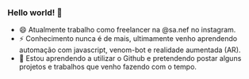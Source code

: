 ### Hello world! 👋

- 😄 Atualmente trabalho como freelancer na @sa.nef no instagram.
- ⚡ Conhecimento nunca é de mais, ultimamente venho aprendendo automação com javascript, venom-bot  e realidade aumentada (AR).
- 💬 Estou aprendendo a utilizar o Github e pretendendo postar alguns projetos e trabalhos que venho fazendo com o tempo.
